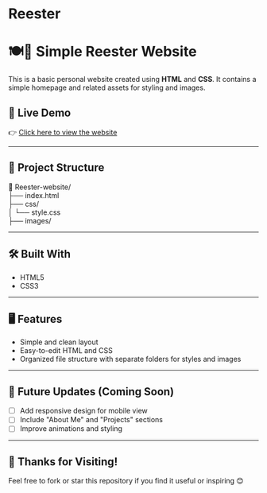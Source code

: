 # Reester

# 🍽️🍉 Simple Reester Website

This is a basic personal website created using **HTML** and **CSS**. It contains a simple homepage and related assets for styling and images.

## 🔗 Live Demo

👉 [Click here to view the website](https://kabimurugan.github.io/Reester/) 

---

## 📁 Project Structure

📂 Reester-website/  
├── index.html  
├── css/  
│   └── style.css  
├── images/  

---

## 🛠️ Built With

- HTML5  
- CSS3  

---

## 🖥️ Features

- Simple and clean layout  
- Easy-to-edit HTML and CSS  
- Organized file structure with separate folders for styles and images  

---

## 🚀 Future Updates (Coming Soon)

- [ ] Add responsive design for mobile view  
- [ ] Include "About Me" and "Projects" sections  
- [ ] Improve animations and styling  

---

## 🙏 Thanks for Visiting!

Feel free to fork or star this repository if you find it useful or inspiring 😊
